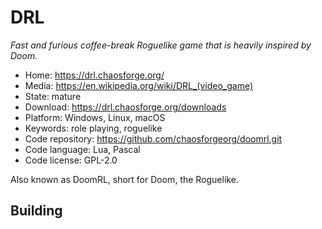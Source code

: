 # DRL

_Fast and furious coffee-break Roguelike game that is heavily inspired by Doom._

- Home: https://drl.chaosforge.org/
- Media: <https://en.wikipedia.org/wiki/DRL_(video_game)>
- State: mature
- Download: https://drl.chaosforge.org/downloads
- Platform: Windows, Linux, macOS
- Keywords: role playing, roguelike
- Code repository: https://github.com/chaosforgeorg/doomrl.git
- Code language: Lua, Pascal
- Code license: GPL-2.0

Also known as DoomRL, short for Doom, the Roguelike.

## Building

